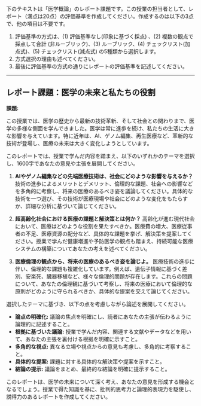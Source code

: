 下のテキストは「医学概論」のレポート課題です。この授業の担当者として、レポート（満点は20点）の評価基準を作成してください。作成するのは以下の3点で、他の項目は不要です。

1. 評価基準の方式は、(1) 評価基準なし(印象に基づく採点) 、(2) 複数の観点で採点して合計  (非ルーブリック)、(3) ルーブリック、(4) チェックリスト(加点式)、(5) チェックリスト(減点式) の5種類から選択します。
2. 方式選択の理由も述べてください。
3. 最後に評価基準の方式の通りにレポートの評価基準を記述してください。

---------------------------------------
## レポート課題：医学の未来と私たちの役割

**課題:**

この授業では、医学の歴史から最新の技術革新、そして社会との関わりまで、医学の多様な側面を学んできました。医学は常に進歩を続け、私たちの生活に大きな影響を与えています。特に近年は、AI、ゲノム編集、再生医療など、革新的な技術が登場し、医療の未来は大きく変化しようとしています。

このレポートでは、授業で学んだ内容を踏まえ、以下のいずれかのテーマを選択し、1600字であなたの意見や主張を展開してください。

1. **AIやゲノム編集などの先端医療技術は、社会にどのような影響を与えるか？**  技術の進歩によるメリットとデメリット、倫理的な課題、社会への影響などを多角的に考察し、将来の医療のあるべき姿を議論してください。具体的な技術を一つ選び、その技術が医療現場や社会にどのような変化をもたらすか、詳細な分析に基づいて論じてください。

2. **超高齢化社会における医療の課題と解決策とは何か？**  高齢化が進む現代社会において、医療はどのような役割を果たすべきか。医療費の増大、医療従事者の不足、医療資源の配分など、具体的な課題を挙げ、解決策を提案してください。授業で学んだ健康増進や予防医学の観点も踏まえ、持続可能な医療システムの構築についてあなたの考えを述べてください。

3. **医療倫理の観点から、将来の医療のあるべき姿を論じよ。**  医療技術の進歩に伴い、倫理的な課題も複雑化しています。例えば、遺伝子情報に基づく差別、安楽死、臓器移植など、様々な倫理的問題が存在します。これらの問題について、あなたの倫理観に基づいて考察し、将来の医療において倫理的な原則がどのように守られるべきか、具体的な提案を交えて論じてください。


選択したテーマに基づき、以下の点を考慮しながら論述を展開してください。

* **論点の明確化:** 議論の焦点を明確にし、読者にあなたの主張が伝わるように論理的に記述すること。
* **根拠に基づいた議論:** 授業で学んだ内容、関連する文献やデータなどを用いて、あなたの主張を裏付ける根拠を明確に示すこと。
* **多角的な視点:** 異なる立場や視点からの意見も考慮し、多角的に考察すること。
* **具体的な提案:** 課題に対する具体的な解決策や提案を示すこと。
* **結論の提示:** 議論をまとめ、最終的な結論を明確に提示すること。


このレポートは、医学の未来について深く考え、あなたの意見を形成する機会となるでしょう。授業で得た知識を基に、批判的思考力と論理的表現力を駆使し、説得力のあるレポートを作成してください。
